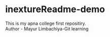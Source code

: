 # inextureReadme-demo
This is my apna college first repositiry.
<br>
Author - Mayur Limbachiya-Git learning
